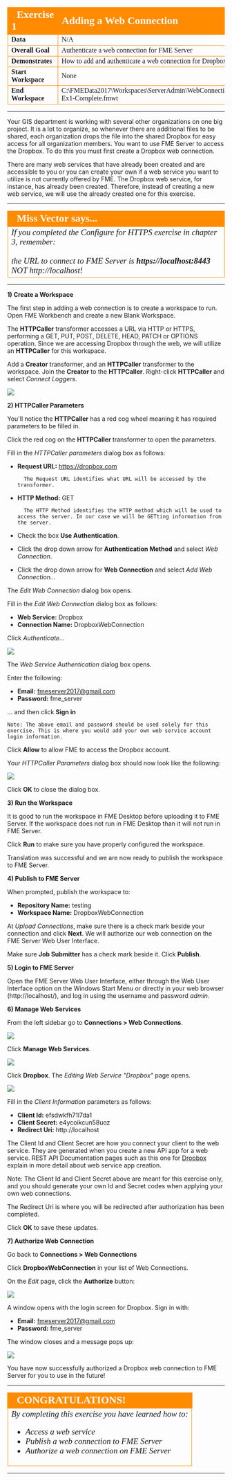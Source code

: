 <!--Exercise Section-->

<table style="border-spacing: 0px;border-collapse: collapse;font-family:serif">
<tr>
<td width=25% style="vertical-align:middle;background-color:darkorange;border: 2px solid darkorange">
<i class="fa fa-cogs fa-lg fa-pull-left fa-fw" style="color:white;padding-right: 12px;vertical-align:text-top"></i>
<span style="color:white;font-size:x-large;font-weight: bold">Exercise 1</span>
</td>
<td style="border: 2px solid darkorange;background-color:darkorange;color:white">
<span style="color:white;font-size:x-large;font-weight: bold">Adding a Web Connection</span>
</td>
</tr>

<tr>
<td style="border: 1px solid darkorange; font-weight: bold">Data</td>
<td style="border: 1px solid darkorange">N/A</td>
</tr>

<tr>
<td style="border: 1px solid darkorange; font-weight: bold">Overall Goal</td>
<td style="border: 1px solid darkorange">Authenticate a web connection for FME Server</td>
</tr>

<tr>
<td style="border: 1px solid darkorange; font-weight: bold">Demonstrates</td>
<td style="border: 1px solid darkorange">How to add and authenticate a web connection for Dropbox</td>
</tr>

<tr>
<td style="border: 1px solid darkorange; font-weight: bold">Start Workspace</td>
<td style="border: 1px solid darkorange">None</td>
</tr>

<tr>
<td style="border: 1px solid darkorange; font-weight: bold">End Workspace</td>
<td style="border: 1px solid darkorange">C:\FMEData2017\Workspaces\ServerAdmin\WebConnections-Ex1-Complete.fmwt</td>
</tr>

</table>

---

Your GIS department is working with several other organizations on one big project. It is a lot to organize, so whenever there are additional files to be shared, each organization drops the file into the shared Dropbox for easy access for all organization members. You want to use FME Server to access the Dropbox. To do this you must first create a Dropbox web connection.

There are many web services that have already been created and are accessible to you or you can create your own if a web service you want to utilize is not currently offered by FME. The Dropbox web service, for instance, has already been created. Therefore, instead of creating a new web service, we will use the already created one for this exercise.

---

<!--Miss Vector says...--> 

<table style="border-spacing: 0px">
<tr>
<td style="vertical-align:middle;background-color:darkorange;border: 2px solid darkorange">
<i class="fa fa-quote-left fa-lg fa-pull-left fa-fw" style="color:white;padding-right: 12px;vertical-align:text-top"></i>
<span style="color:white;font-size:x-large;font-weight: bold;font-family:serif">Miss Vector says...</span>
</td>
</tr>

<tr>
<td style="border: 1px solid darkorange">
<span style="font-family:serif; font-style:italic; font-size:larger">
If you completed the Configure for HTTPS exercise in chapter 3, remember: 
<br><br>the URL to connect to FME Server is </span><span style="font-family:serif; font-style:italic; font-weight:bold; font-size:larger">https://localhost:8443</span><span style="font-family:serif; font-style:italic; font-size:larger"> NOT http://localhost!
</span>
</td>
</tr>
</table>

---

**1) Create a Workspace**

The first step in adding a web connection is to create a workspace to run. Open FME Workbench and create a new Blank Workspace.

The **HTTPCaller** transformer accesses a URL via HTTP or HTTPS, performing a GET, PUT, POST, DELETE, HEAD, PATCH or OPTIONS operation. Since we are accessing Dropbox through the web, we will utilize an **HTTPCaller** for this workspace.

Add a **Creator** transformer, and an **HTTPCaller** transformer to the workspace. Join the **Creator** to the **HTTPCaller**. Right-click **HTTPCaller** and select *Connect Loggers*.

![](./Images/5.401.WebConnectionsWorkbench.png)

**2) HTTPCaller Parameters**

You'll notice the **HTTPCaller** has a red cog wheel meaning it has required parameters to be filled in.

Click the red cog on the **HTTPCaller** transformer to open the parameters.

Fill in the *HTTPCaller parameters* dialog box as follows:

- **Request URL:** https://dropbox.com

		The Request URL identifies what URL will be accessed by the transformer.
- **HTTP Method:** GET

		The HTTP Method identifies the HTTP method which will be used to access the server. In our case we will be GETting information from the server.
- Check the box **Use Authentication**.
- Click the drop down arrow for **Authentication Method** and select *Web Connection*.
- Click the drop down arrow for **Web Connection** and select *Add Web Connection...*

The *Edit Web Connection* dialog box opens.

Fill in the *Edit Web Connection* dialog box as follows:

- **Web Service:** Dropbox
- **Connection Name:** DropboxWebConnection

Click *Authenticate...*

![](./Images/5.402.AuthenticateConnection.png)

The *Web Service Authentication* dialog box opens.

Enter the following:

- **Email:** fmeserver2017@gmail.com
- **Password:** fme_server

... and then click **Sign in**

	Note: The above email and password should be used solely for this exercise. This is where you would add your own web service account login information.


Click **Allow** to allow FME to access the Dropbox account.

Your *HTTPCaller Parameters* dialog box should now look like the following:

![](./Images/5.405.HTTPCallerParameters.png)

Click **OK** to close the dialog box.

**3) Run the Workspace**

It is good to run the workspace in FME Desktop before uploading it to FME Server. If the workspace does not run in FME Desktop than it will not run in FME Server.

Click **Run** to make sure you have properly configured the workspace.

Translation was successful and we are now ready to publish the workspace to FME Server.

**4) Publish to FME Server**

When prompted, publish the workspace to:

- **Repository Name:** testing
- **Workspace Name:** DropboxWebConnection

At *Upload Connections*, make sure there is a check mark beside your connection and click **Next**. We will authorize our web connection on the FME Server Web User Interface.

Make sure **Job Submitter** has a check mark beside it. Click **Publish**.

**5) Login to FME Server**

Open the FME Server Web User Interface, either through the Web User Interface option on the Windows Start Menu or directly in your web browser (http://localhost/), and log in using the username and password *admin*.

**6) Manage Web Services**

From the left sidebar go to **Connections &gt; Web Connections**.

![](./Images/5.409.WebConnectionsPage.png)

Click **Manage Web Services**.

![](./Images/5.416.ManageServices.png)

Click **Dropbox**. The *Editing Web Service "Dropbox"* page opens.

![](./Images/5.417.EditingWebServices.png)

Fill in the *Client Information* parameters as follows:

- **Client Id:** efsdwkfh71l7da1
- **Client Secret:** e4ycoikcun58uoz
- **Redirect Uri:** http://localhost 

The Client Id and Client Secret are how you connect your client to the web service. They are generated when you create a new API app for a web service. REST API Documentation pages such as this one for [Dropbox](https://www.dropbox.com/developers) explain in more detail about web service app creation.

Note: The Client Id and Client Secret above are meant for this exercise only, and you should generate your own Id and Secret codes when applying your own web connections.

The Redirect Uri is where you will be redirected after authorization has been completed.

Click **OK** to save these updates.

**7) Authorize Web Connection**

Go back to **Connections &gt; Web Connections**

Click **DropboxWebConnection** in your list of Web Connections.

On the *Edit* page, click the **Authorize** button:

![](./Images/5.411.Authorize.png)

A window opens with the login screen for Dropbox. Sign in with: 

- **Email:** fmeserver2017@gmail.com 
- **Password:** fme_server

The window closes and a message pops up:

![](./Images/5.418.AuthorizedCorrectly.png)

You have now successfully authorized a Dropbox web connection to FME Server for you to use in the future!

---

<!--Exercise Congratulations Section--> 

<table style="border-spacing: 0px">
<tr>
<td style="vertical-align:middle;background-color:darkorange;border: 2px solid darkorange">
<i class="fa fa-thumbs-o-up fa-lg fa-pull-left fa-fw" style="color:white;padding-right: 12px;vertical-align:text-top"></i>
<span style="color:white;font-size:x-large;font-weight: bold;font-family:serif">CONGRATULATIONS!</span>
</td>
</tr>

<tr>
<td style="border: 1px solid darkorange">
<span style="font-family:serif; font-style:italic; font-size:larger">
By completing this exercise you have learned how to:
<br>
<ul><li>Access a web service</li>
<li>Publish a web connection to FME Server</li>
<li>Authorize a web connection on FME Server</li>
</ul>
</span>
</td>
</tr>
</table>

---